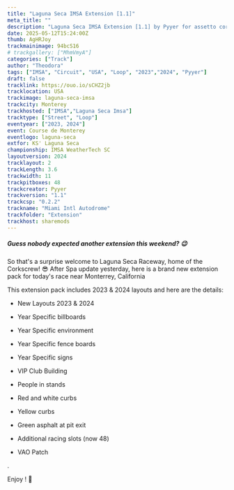 ```yaml
---
title: "Laguna Seca IMSA Extension [1.1]"
meta_title: ""
description: "Laguna Seca IMSA Extension [1.1] by Pyyer for assetto corsa"
date: 2025-05-12T15:24:00Z
thumb: AgHRJoy
trackmainimage: 94bcS16
# trackgallery: ["MhmVmyA"]
categories: ["Track"]
author: "Theodora"
tags: ["IMSA", "Circuit", "USA", "Loop", "2023","2024", "Pyyer"]
draft: false
tracklink: https://ouo.io/sCHZ2jb
tracklocation: USA
trackimage: laguna-seca-imsa
trackcity: Monterey
trackhosted: ["IMSA","Laguna Seca Imsa"]
tracktype: ["Street", "Loop"]
eventyear: ["2023, 2024"]
event: Course de Monterey
eventlogo: laguna-seca
extfor: KS' Laguna Seca
championship: IMSA WeatherTech SC
layoutversion: 2024
tracklayout: 2
trackLength: 3.6
trackwidth: 11
trackpitboxes: 48
trackcreator: Pyyer
trackversion: "1.1"
trackcsp: "0.2.2"
trackname: "Miami Intl Autodrome"
trackfolder: "Extension"
trackhost: sharemods
---
```


##### Guess nobody expected another extension this weekend? 😉

So that's a surprise welcome to Laguna Seca Raceway, home of the Corkscrew! 😎
After Spa update yesterday, here is a brand new extension pack for today's race near Monterrey, California

This extension pack includes 2023 & 2024 layouts and here are the details:

- New Layouts 2023 & 2024

- Year Specific billboards

- Year Specific environment

- Year Specific fence boards

- Year Specific signs

- VIP Club Building

- People in stands

- Red and white curbs

- Yellow curbs

- Green asphalt at pit exit

- Additional racing slots (now 48)

- VAO Patch


.

Enjoy ! 🙂